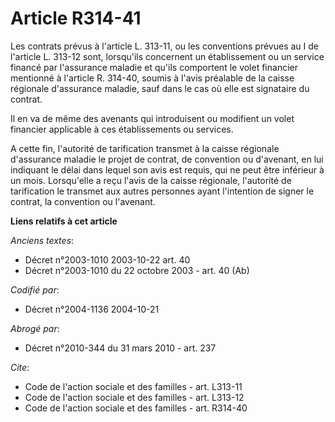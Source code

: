 # Article R314-41

Les contrats prévus à l'article L. 313-11, ou les conventions prévues au I de l'article L. 313-12 sont, lorsqu'ils concernent
un établissement ou un service financé par l'assurance maladie et qu'ils comportent le volet financier mentionné à l'article
R. 314-40, soumis à l'avis préalable de la caisse régionale d'assurance maladie, sauf dans le cas où elle est signataire du
contrat.

Il en va de même des avenants qui introduisent ou modifient un volet financier applicable à ces établissements ou services.

A cette fin, l'autorité de tarification transmet à la caisse régionale d'assurance maladie le projet de contrat, de
convention ou d'avenant, en lui indiquant le délai dans lequel son avis est requis, qui ne peut être inférieur à un mois.
Lorsqu'elle a reçu l'avis de la caisse régionale, l'autorité de tarification le transmet aux autres personnes ayant
l'intention de signer le contrat, la convention ou l'avenant.

**Liens relatifs à cet article**

_Anciens textes_:

  - Décret n°2003-1010 2003-10-22 art. 40
  - Décret n°2003-1010 du 22 octobre 2003 - art. 40 (Ab)

_Codifié par_:

  - Décret n°2004-1136 2004-10-21

_Abrogé par_:

  - Décret n°2010-344 du 31 mars 2010 - art. 237

_Cite_:

  - Code de l'action sociale et des familles - art. L313-11
  - Code de l'action sociale et des familles - art. L313-12
  - Code de l'action sociale et des familles - art. R314-40
